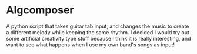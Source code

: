 Algcomposer
===========

A python script that takes guitar tab input, and changes the music to create a different melody while keeping the same rhythm. I decided I would try out some artificial creativity type stuff because I think it is really interesting, and want to see what happens when I use my own band's songs as input!